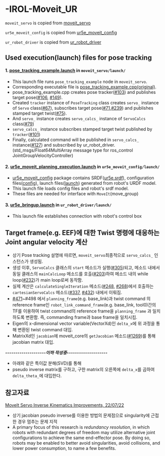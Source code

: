 
# -IROL-Moveit_UR

`moveit_servo` is copied from [moveit_servo](https://github.com/ros-planning/moveit/tree/master/moveit_ros/moveit_servo "moveit_servo")

`ur5e_moveit_config` is copied from [ur5e_moveit_config](https://github.com/fmauch/universal_robot/tree/calibration_devel/ur5e_moveit_config "ur5e_moveit_config")

`ur_robot_driver` is copied from [ur_robot_driver](https://github.com/UniversalRobots/Universal_Robots_ROS_Driver/tree/master/ur_robot_driver "ur_robot_driver")

## Used execution(launch) files for pose tracking

#### 1. [pose_tracking_example.launch](https://github.com/dhlee04/-IROL-Moveit_UR/blob/main/moveit_servo/launch/pose_tracking_example.launch "pose_tracking_example.launch") in `moveit_servo/launch/`

- This launch file runs `pose_tracking_example` node in `moveit_servo`.
- Corresponding executable file is [pose_tracking_example.cpp(original)](https://github.com/dhlee04/-IROL-Moveit_UR/blob/main/moveit_servo/src/cpp_interface_example/pose_tracking_example.cpp "pose_tracking_example.cpp").
- pose_tracking_example.cpp creates pose tracker([#103](https://github.com/dhlee04/-IROL-Moveit_UR/blob/9c5bedec394015011f0bbec9fa5adcd47bba6e96/moveit_servo/src/cpp_interface_example/pose_tracking_example.cpp#L103)) and publishes target pose([#106](https://github.com/dhlee04/-IROL-Moveit_UR/blob/9c5bedec394015011f0bbec9fa5adcd47bba6e96/moveit_servo/src/cpp_interface_example/pose_tracking_example.cpp#L106), [#149](https://github.com/dhlee04/-IROL-Moveit_UR/blob/9c5bedec394015011f0bbec9fa5adcd47bba6e96/moveit_servo/src/cpp_interface_example/pose_tracking_example.cpp#L149)).
- Created `tracker` instance of `PoseTracking` class creates `servo_` instance of `Servo` class([#67](https://github.com/dhlee04/-IROL-Moveit_UR/blob/9c5bedec394015011f0bbec9fa5adcd47bba6e96/moveit_servo/src/pose_tracking.cpp#L67)), subscribes target pose([#71](https://github.com/dhlee04/-IROL-Moveit_UR/blob/9c5bedec394015011f0bbec9fa5adcd47bba6e96/moveit_servo/src/pose_tracking.cpp#L71),[#239](https://github.com/dhlee04/-IROL-Moveit_UR/blob/9c5bedec394015011f0bbec9fa5adcd47bba6e96/moveit_servo/src/pose_tracking.cpp#L239)) and publishes stamped target twist([#75](https://github.com/dhlee04/-IROL-Moveit_UR/blob/9c5bedec394015011f0bbec9fa5adcd47bba6e96/moveit_servo/src/pose_tracking.cpp#L75)).
- And `servo_` instance creates `servo_calcs_` instance of `ServoCalcs` class([#79](https://github.com/dhlee04/-IROL-Moveit_UR/blob/9c5bedec394015011f0bbec9fa5adcd47bba6e96/moveit_servo/src/servo.cpp#L79))
- `servo_calcs_` instance subscribes stamped target twist published by `tracker`([#101](https://github.com/dhlee04/-IROL-Moveit_UR/blob/9c5bedec394015011f0bbec9fa5adcd47bba6e96/moveit_servo/src/servo_calcs.cpp#L101))
- Finally, calculated command will be published in `servo_calcs_` instance([#127](https://github.com/dhlee04/-IROL-Moveit_UR/blob/9c5bedec394015011f0bbec9fa5adcd47bba6e96/moveit_servo/src/servo_calcs.cpp#L127)) and subscribed by ur_robot_driver.
(std_msgs/Float64MultiArray message type for ros_control JointGroupVelocityController)



#### 2. [ur5e_moveit_planning_execution.launch](https://github.com/dhlee04/-IROL-Moveit_UR/blob/main/ur5e_moveit_config/launch/ur5e_moveit_planning_execution.launch "ur5e_moveit_planning_execution.launch") in `ur5e_moveit_config/launch/`
- [ur5e_moveit_config](https://github.com/dhlee04/-IROL-Moveit_UR/tree/main/ur5e_moveit_config "ur5e_moveit_config") package contains SRDF([ur5e.srdf](https://github.com/dhlee04/-IROL-Moveit_UR/blob/main/ur5e_moveit_config/config/ur5e.srdf "ur5e.srdf")), configuration files([config](https://github.com/dhlee04/-IROL-Moveit_UR/tree/main/ur5e_moveit_config/config "config")), launch files([launch](https://github.com/dhlee04/-IROL-Moveit_UR/tree/main/ur5e_moveit_config/launch "launch")) generated from robot's URDF model.
- This launch file loads config files and robot's srdf model.
- These files are needed for interface with `MoveIt`(move_group)


#### 3. [ur5e_bringup.launch](https://github.com/dhlee04/-IROL-Moveit_UR/blob/main/ur_robot_driver/launch/ur5e_bringup.launch "ur5e_bringup.launch") in `ur_robot_driver/launch/`
- This launch file establishes connection with robot's control box

## Target frame(e.g. EEF)에 대한 Twist 명령에 대응하는 Joint angular velocity 계산
- 상기 Pose tracking 설명에 따르면, `moveit_servo`최종적으로  `servo_calcs_` 인스턴스가 생성됨.
- 생성 이후, `ServoCalcs` 클래스의 `start` 메소드가 실행([#305](https://github.com/dhlee04/-IROL-Moveit_UR/blob/9c5bedec394015011f0bbec9fa5adcd47bba6e96/moveit_servo/src/servo.cpp#L305))되고, 메소드 내에서 동일 클래스의 `mainCalcLoop` 메소드를 호출([#203](https://github.com/dhlee04/-IROL-Moveit_UR/blob/a53577f8032243a7d577fd3d02e264fd6b0b3265/moveit_servo/src/servo_calcs.cpp#L203))하여 메소드 내의 while loop([#232](https://github.com/dhlee04/-IROL-Moveit_UR/blob/a53577f8032243a7d577fd3d02e264fd6b0b3265/moveit_servo/src/servo_calcs.cpp#L232))가 main loop로써 동작함.
- 실제 계산은 `calculateSingleIteration` 메소드([#248](https://github.com/dhlee04/-IROL-Moveit_UR/blob/a53577f8032243a7d577fd3d02e264fd6b0b3265/moveit_servo/src/servo_calcs.cpp#L248), [#268](https://github.com/dhlee04/-IROL-Moveit_UR/blob/a53577f8032243a7d577fd3d02e264fd6b0b3265/moveit_servo/src/servo_calcs.cpp#L268))에서 호출하는 `cartesianServoCalcs` 메소드([#337](https://github.com/dhlee04/-IROL-Moveit_UR/blob/a53577f8032243a7d577fd3d02e264fd6b0b3265/moveit_servo/src/servo_calcs.cpp#L337), [#432](https://github.com/dhlee04/-IROL-Moveit_UR/blob/a53577f8032243a7d577fd3d02e264fd6b0b3265/moveit_servo/src/servo_calcs.cpp#L432)) 내에서 이뤄짐.
- [#471](https://github.com/dhlee04/-IROL-Moveit_UR/blob/a53577f8032243a7d577fd3d02e264fd6b0b3265/moveit_servo/src/servo_calcs.cpp#L471)~#498 에서 `planning_frame`(e.g. base_link)과 twist command 의 reference frame인 `robot_link_command_frame`(e.g. base_link, tool0)간의 TF를 이용하여 twist command의 reference frame을 `planning_frame` 과 일치하도록 변환함. 즉, commanding frame과 base frame을 일치시킴.
- Eigen의 x-dimensional vector variable(VectorXd)인 `delta_x`에 위 과정을 통해 변환된 twist command 대입.
- MatrixXd인 `jacobian`에 moveit_core의 `getJacobian` 메소드([#1269](https://github.com/ros-planning/moveit/blob/a63580edd05b01d9480c333645036e5b2b222da9/moveit_core/robot_state/src/robot_state.cpp#L1269))를 통해 jacobian matrix 대입.

***--------------------이하 작성중--------------------***
- 아래와 같은 특이값 분해(SVD)를 통해
-  pseudo inverse matrix를 구하고, 구한 matrix의 오른쪽에 `delta_x`를 곱하여 `delta_theta_`에 대입한다.

## 참고자료
[MoveIt Servo Inverse Kinematics Improvements, 22/07/22](https://moveit.ros.org/moveit/ros/2022/07/22/MoveIt-Servo-Inverse-Kinematics.html)
- 상기 jacobian pseudo inverse를 이용한 방법의 문제점으로 singularity에 근접한 경우 멈추는 문제 지적
- A primary focus of this research is _redundancy resolution_, in which robots with redundant degrees of freedom may utilize alternative joint configurations to achieve the same end-effector pose. By doing so, robots may be enabled to better avoid singularities, avoid collisions, and lower power consumption, to name a few benefits.
